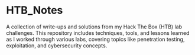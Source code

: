 # HTB_Notes
A collection of write-ups and solutions from my Hack The Box (HTB) lab challenges. This repository includes techniques, tools, and lessons learned as I worked through various labs, covering topics like penetration testing, exploitation, and cybersecurity concepts.

